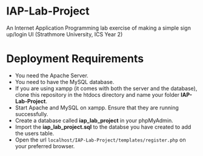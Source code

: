 # IAP-Lab-Project
An Internet Application Programming lab exercise of making a simple sign up/login UI (Strathmore University, ICS Year 2)

# Deployment Requirements
* You need the Apache Server.
* You need to have the MySQL database.
* If you are using xampp (it comes with both the server and the database), clone this repository in the htdocs directory and name your folder **IAP-Lab-Project**.
* Start Apache and MySQL on xampp. Ensure that they are running successfully.
* Create a database called **iap_lab_project** in your phpMyAdmin.
* Import the **iap_lab_project.sql** to the databse you have created to add the users table.
* Open the url `localhost/IAP-Lab-Project/templates/register.php` on your preferred browser.
